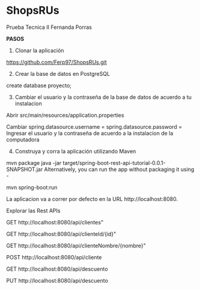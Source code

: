 # ShopsRUs
Prueba Tecnica II Fernanda Porras


**PASOS**

1. Clonar la aplicación

https://github.com/Ferp97/ShopsRUs.git


2. Crear la base de datos en PostgreSQL 

create database proyecto;


3. Cambiar el usuario y la contraseña de la base de datos de acuerdo a tu instalacion

Abrir src/main/resources/application.properties

Cambiar 
spring.datasource.username = 
spring.datasource.password =
Ingresar el usuario y la contraseña de acuerdo a la instalacion de la computadora

4. Construya y corra la aplicación utilizando Maven

mvn package
java -jar target/spring-boot-rest-api-tutorial-0.0.1-SNAPSHOT.jar
Alternatively, you can run the app without packaging it using -

mvn spring-boot:run

La aplicacion va a correr por defecto en la URL http://localhost:8080.

Explorar las Rest APIs

GET http://localhost:8080/api/clientes"

GET http://localhost:8080/api/clienteId/{id}" 

GET http://localhost:8080/api/clienteNombre/{nombre}"

POST http://localhost:8080/api/cliente

GET http://localhost:8080/api/descuento

PUT http://localhost:8080/api/descuento

